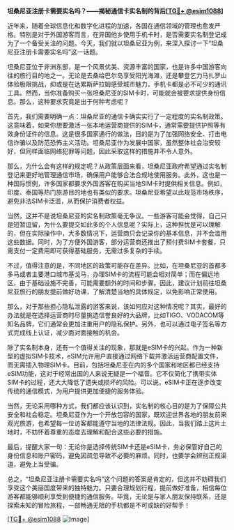 **坦桑尼亚注册卡需要实名吗？——揭秘通信卡实名制的背后[[TG💪+ @esim1088](https://t.me/s/esim1088)]**

近年来，随着全球信息化和数字化进程的加速，各国在通信领域的管理也愈发严格。特别是对于外国游客而言，在异国他乡使用手机卡时，是否需要实名制登记成为了一个备受关注的问题。今天，我们就以坦桑尼亚为例，来深入探讨一下“坦桑尼亚注册卡需要实名吗”这一话题。

坦桑尼亚位于非洲东部，是一个风景优美、资源丰富的国家，也是许多中国游客向往的旅行目的地之一。无论是去桑给巴尔岛享受阳光海滩，还是攀登乞力马扎罗山体验极限挑战，抑或是在达累斯萨拉姆感受城市魅力，手机卡都是必不可少的通讯工具。然而，当你准备购买一张坦桑尼亚的SIM卡时，可能就会被要求提供身份信息。那么，这种要求究竟是出于何种考虑呢？

首先，我们需要明确一点：坦桑尼亚的通信卡确实实行了一定程度的实名制政策。这意味着，如果你想要激活一张本地运营商提供的SIM卡，通常需要提供护照等有效身份证件的信息。这是很多国家通行的做法，目的是为了加强网络安全、打击电信诈骗以及防范恐怖主义活动。坦桑尼亚作为发展中国家，虽然整体社会治安较好，但同样面临网络犯罪等问题，因此采取这样的措施并不令人意外。

那么，为什么会有这样的规定呢？从政策层面来看，坦桑尼亚政府希望通过实名制登记来更好地管理通信市场，确保用户能够合法合规地使用服务。此外，这也是一种国际惯例，许多国家都要求外国游客在购买当地SIM卡时提供相关信息。例如，印度、泰国等热门旅游目的地也有类似的要求。坦桑尼亚希望以此规范市场秩序，避免非法SIM卡泛滥，从而保护消费者权益。

当然，这并不是说坦桑尼亚的实名制政策毫无争议。一些游客可能会觉得，自己只是短暂逗留，为什么要提交如此多的个人信息呢？实际上，这种担忧是可以理解的，但在实际操作中，大多数情况下，运营商只会记录你的基本信息，并不会滥用这些数据。同时，为了方便外国游客，部分运营商还推出了预付费SIM卡套餐，只需支付一定费用即可获得基础服务，无需过多复杂的手续。

不过，值得注意的是，不同地区的政策可能存在差异。比如，在坦桑尼亚的首都多多马或者主要港口城市基戈马，办理SIM卡的流程可能会相对简单；而在偏远地区，由于基础设施不完善，可能需要额外的时间和步骤。因此，建议计划前往坦桑尼亚旅行的朋友提前做好功课，了解清楚当地的具体规定，以免影响正常使用。

那么，对于那些担心隐私泄露的游客来说，该如何应对这种情况呢？其实，最好的办法就是在选择运营商时尽量挑选信誉良好的大品牌，比如TIGO、VODACOM等知名品牌，它们通常会更加注重用户的隐私保护。另外，也可以通过电子签名等方式完成线上认证，减少面对面接触的机会。

除了实名制本身，还有一个值得关注的现象，那就是eSIM卡的兴起。作为一种新型的虚拟SIM卡技术，eSIM允许用户直接通过网络下载并激活运营商配置文件，而无需插入物理SIM卡。目前，包括坦桑尼亚在内的多个国家和地区都已经支持eSIM功能，这对于经常出国的人来说无疑是一个福音。它不仅简化了携带实体SIM卡的过程，还大大降低了遗失或损坏的风险。可以说，eSIM卡正在逐步改变传统的通信模式，为用户提供更加便捷的服务体验。

当然，无论采用哪种方式，我们都应该认识到，实名制的核心目的是为了保障公共安全和社会稳定。坦桑尼亚作为一个开放包容的国家，既欢迎世界各地的朋友前来观光旅游，也希望每一位访客都能遵守当地的法律法规。因此，当我们踏上这片土地时，不妨怀着尊重的态度去理解和配合这些必要的措施。

最后，提醒大家一句：无论你是选择传统SIM卡还是eSIM卡，务必保管好自己的身份信息和账户密码，避免因疏忽导致不必要的麻烦。同时，也要学会辨别正规渠道，避免上当受骗。

总之，“坦桑尼亚注册卡需要实名吗”这个问题的答案是肯定的，但这并不妨碍我们享受这个美丽国度带来的独特魅力。只要合理规划行程，提前做好准备，相信每位游客都能够顺利享受到便捷的通信服务。毕竟，无论是与家人朋友保持联系，还是探索未知的冒险旅程，一部畅通无阻的手机都是不可或缺的好帮手！

[[TG💪+ @esim1088](https://t.me/s/esim1088) ![Image](https://i.postimg.cc/4NQfJmqS/Snipaste-2025-05-13-00-14-12.png)]
